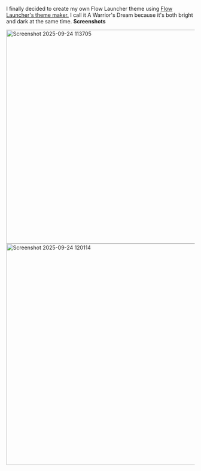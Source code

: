 I finally decided to create my own Flow Launcher theme using [Flow Launcher's theme maker.](https://www.flowlauncher.com/theme-builder/#H4sIADEh1GgCA31Sy26DMBD8lWi5+oCNHZvceKofUKmHqgdIaFOJJBQi9VDx7x0v0NBWio2sfWl2Z5YvGmj3TA9N2142T5e+PWwej82pIRHOV/v3RdAn6pSgYJtZZWMSBnYURk6HqEX+o6Yd0Pa0o8DGTtqSBF3ZzVXuCgN3z25ZJom2cN99659iKSKFD1AdoJDInSk0Ej50+F3KQy0X6ev99OGEfCjMlv1R0OA7MIO9NhpsDaqGBkG5CsoZwg/Qe3Z40MakSZmCtVScvQUUO7GLUwV2gU2dcaxCX52Hruqb85Wgp5wQKwYrEhsZvQIr+SxgMzIFWeaKzHkryjBd4a08TFSUrCD7diK68J49WDVGB+BxEmrZwKyGF8N3e+UTot+EyPP8a9J1vGgG+qvUbRfGOVdDhmkXXt0p7urYVHLhi/gb/xNzeBy/AS7uvwSRAgAA) I call it A Warrior's Dream because it's both bright and dark at the same time. 
**Screenshots**

<img width="771" height="571" alt="Screenshot 2025-09-24 113705" src="https://github.com/user-attachments/assets/4226dfc3-5ce3-4c9e-8384-c0e272c06b13" />

<img width="768" height="591" alt="Screenshot 2025-09-24 120114" src="https://github.com/user-attachments/assets/f871e11f-c612-4ac4-a01b-4205a78dce3b" />

